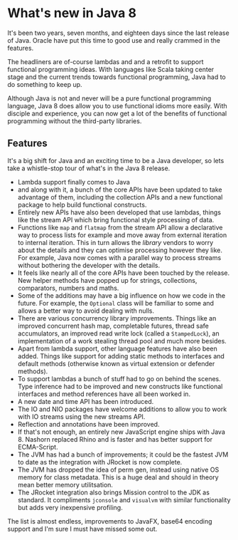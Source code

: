 # What's new in Java 8

It's been two years, seven months, and eighteen days since the last release of Java. Oracle have put this time to good use and really crammed in the features.

The headliners are of-course lambdas and and a retrofit to support functional programming ideas. With languages like Scala taking center stage and the current trends towards functional programming, Java had to do something to keep up.

Although Java is not and never will be a pure functional programming language, Java 8 does allow you to use functional idioms more easily. With disciple and experience, you can now get a lot of the benefits of functional programming without the third-party libraries.


## Features

It's a big shift for Java and an exciting time to be a Java developer, so lets take a whistle-stop tour of what's in the Java 8 release.

* Lambda support finally comes to Java
* and along with it, a bunch of the core APIs have been updated to take advantage of them, including the collection APIs and a new functional package to help build functional constructs.
* Entirely new APIs have also been developed that use lambdas, things like the stream API which bring functional style processing of data.
* Functions like `map` and `flatmap` from the stream API allow a declarative way to process lists for example and move away from external iteration to internal iteration. This in turn allows the _library_ vendors to worry about the details and they can optimise processing however they like. For example, Java now comes with a parallel way to process streams without bothering the developer with the details.
* It feels like nearly all of the core APIs have been touched by the release. New helper methods have popped up for strings, collections, comparators, numbers and maths.
* Some of the additions may have a big influence on how we code in the future. For example, the `Optional` class will be familiar to some and allows a better way to avoid dealing with nulls.
* There are various concurrency library improvements. Things like an improved concurrent hash map, completable futures, thread safe accumulators, an improved read write lock (called a `StampedLock`), an implementation of a work stealing thread pool and much more besides.
* Apart from lambda support, other language features have also been added. Things like support for adding static methods to interfaces and default methods (otherwise known as virtual extension or defender methods).
* To support lambdas a bunch of stuff had to go on behind the scenes. Type inference had to be improved and new constructs like functional interfaces and method references have all been worked in.
* A new date and time API has been introduced.
* The IO and NIO packages have welcome additions to allow you to work with IO streams using the new streams API.
* Reflection and annotations have been improved.
* If that's not enough, an entirely new JavaScript engine ships with Java 8. Nashorn replaced Rhino and is faster and has better support for ECMA-Script.
* The JVM has had a bunch of improvements; it could be the fastest JVM to date as the integration with JRocket is now complete.
* The JVM has dropped the idea of perm gen, instead using native OS memory for class metadata. This is a huge deal and should in theory mean better memory utilitsation.
* The JRocket integration also brings Mission control to the JDK as standard. It compliments `jconsole` and `visualvm` with similar functionality but adds very inexpensive profiling.

The list is almost endless, improvements to JavaFX, base64 encoding support and I'm sure I must have missed some out.
